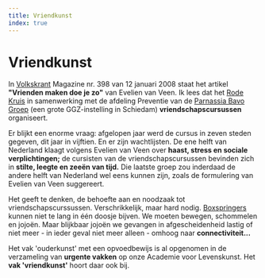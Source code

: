 ```yaml
---
title: Vriendkunst
index: true
---
```

# Vriendkunst

In [Volkskrant](http://www.volkskrant.nl) Magazine nr. 398 van 12 januari 2008 staat het artikel **"Vrienden maken doe je zo"** van Evelien van Veen. Ik lees dat het [Rode Kruis](http://www.rodekruis.nl/) in samenwerking met de afdeling Preventie van de [Parnassia Bavo Groep](http://www.parnassiabavogroep.nl) (een grote GGZ-instelling in Schiedam) **vriendschapscursussen** organiseert.

Er blijkt een enorme vraag: afgelopen jaar werd de cursus in zeven steden gegeven, dit jaar in vijftien. En er zijn wachtlijsten. De ene helft van Nederland klaagt volgens Evelien van Veen over **haast, stress en sociale verplichtingen;** de cursisten van de vriendschapscursussen bevinden zich in **stilte, leegte en zeeën van tijd.** Die laatste groep zou inderdaad de andere helft van Nederland wel eens kunnen zijn, zoals de formulering van Evelien van Veen suggereert.

Het geeft te denken, de behoefte aan en noodzaak tot vriendschapscurssussen. Verschrikkelijk, maar hard nodig. [Boxspringers](http://gastonpfvile.blogspot.com/2007/05/liefde-en-worden.html) kunnen niet te lang in één doosje bijven. We moeten bewegen, schommelen en jojoën. Maar blijkbaar jojoën we gevangen in afgescheidenheid lastig of niet meer - in ieder geval niet meer alleen - omhoog naar **connectiviteit...**

Het vak 'ouderkunst' met een opvoedbewijs is al opgenomen in de verzameling van **urgente vakken** op onze Academie voor Levenskunst. Het **vak 'vriendkunst'** hoort daar ook bij.

